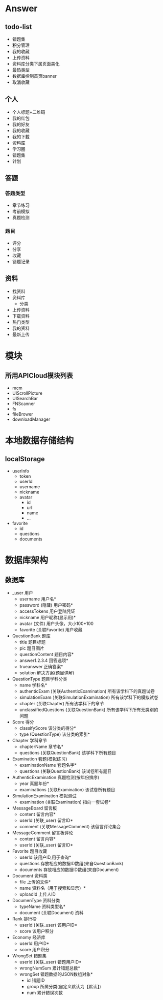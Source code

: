 # Answer #

## todo-list ##
- 错题集
- 积分管理
- 我的收藏
- 上传资料
- 资料库分类下属页面美化
- 最热类型
- 数据库控制首页banner
- 取消收藏

## 个人 ##
- 个人标题+二维码
- 我的红包
- 我的好友
- 我的收藏
- 我的下载
- 资料库
- 学习圈
- 错题集
- 计划

## 答题 ##
### 答题类型 ###
- 章节练习
- 考前模拟
- 真题检测

### 题目 ###
- 评分
- 分享
- 收藏
- 错题记录

## 资料 ##
- 找资料
- 资料库
	- 分类
- 上传资料
- 下载资料
- 热门类型
- 我的资料
- 最新上传

# 模块 #
## 所用APICloud模块列表 ##
- mcm
- UIScrollPicture
- UISearchBar
- FNScanner
- fs
- fileBrower
- downloadManager

# 本地数据存储结构 #
## localStorage ##
- userInfo
	- token
	- userId
	- username
	- nickname
	- avatar
		- id
		- url
		- name
		- ...
- favorite
	- id
	- questions
	- documents

# 数据库架构 #
## 数据库 ##
- _user 用户
	- username 用户名*
	- password (隐藏) 用户密码*
	- accessTokens 用户登陆凭证
	- nickname 用户昵称(显示用)*
	- avatar (文件) 用户头像，大小100*100
	- favorite (关联Favorite) 用户收藏
- QuestionBank 题库
	- title 题目标题
	- pic 题目图片
	- questionContent 题目内容*
	- answer1.2.3.4 回答选项*
	- trueanswer 正确答案*
	- solution 解决方案(题目详解)
- QuestionType 题目学科分类
	- name 学科名*
	- authenticExam (关联AuthenticExamination) 所有该学科下的真题试卷
	- simulationExam (关联SimulationExamination) 所有该学科下的模拟试卷
	- chapter (关联Chapter) 所有该学科下的章节
	- unclassifiedQuestions (关联QuestionBank) 所有该学科下所有无类别的问题
- Score 得分
	- classifyScore 该分类的得分*
	- type (QuestionType) 该分类的索引*
- Chapter 学科章节
	- chapterName 章节名*
	- questions (关联QuestionBank) 该学科下所有题目
- Examination 套题(模拟练习)
	- examinationName 套题名字*
	- questions (关联QuestionBank) 该试卷所有题目
- AuthenticExamination 真题检测(按年份排序)
	- year 真题年份*
	- examinations (关联Examination) 该试卷所有题目
- SimulationExamination 模拟测试
	- examination (关联Examination) 指向一套试卷*
- MessageBoard 留言板
	- content 留言内容*
    - userId (关联_user) 留言ID*
	- comment (关联MessageComment) 该留言评论集合
- MessageComment 留言板评论
	- content 留言内容*
	- userId (关联_user) 留言ID*
- Favorite 题目收藏
	- userId 该用户ID,用于查询*
	- questions 存放相应的数据ID数组(来自QuestionBank)
	- documents 存放相应的数据ID数组(来自Document)
- Document 资料类
	- file 上传的文件*
	- name 资料名（用于搜索和显示）*
	- uploadId 上传人ID
- DocumenType 资料分类
	- typeName 资料类型名*
	- document (关联Document) 资料
- Rank 排行榜
	- userId (关联_user) 该用户ID*
	- score 该用户积分
- Economy 经济库
	- userId 用户ID*
	- score 用户积分
- WrongSet 错题集
	- userId (关联_user) 错题用户ID*
	- wrongNumSum 累计错题总数*
	- wrongSet 错题数据的JSON数组对象*
        - id 错题ID
        - group 所属分类(自定义默认为【默认】)
        - num 累计错误次数